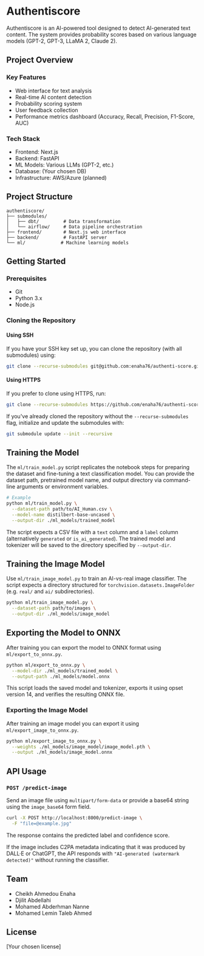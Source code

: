 # Authentiscore

Authentiscore is an AI-powered tool designed to detect AI-generated text content. The system provides probability scores based on various language models (GPT-2, GPT-3, LLaMA 2, Claude 2).

## Project Overview

### Key Features
- Web interface for text analysis
- Real-time AI content detection
- Probability scoring system
- User feedback collection
- Performance metrics dashboard (Accuracy, Recall, Precision, F1-Score, AUC)

### Tech Stack
- Frontend: Next.js
- Backend: FastAPI
- ML Models: Various LLMs (GPT-2, etc.)
- Database: (Your chosen DB)
- Infrastructure: AWS/Azure (planned)

## Project Structure
```
authentiscore/
├── submodules/
│   ├── dbt/         # Data transformation
│   └── airflow/     # Data pipeline orchestration
├── frontend/        # Next.js web interface
├── backend/         # FastAPI server
└── ml/             # Machine learning models
```

## Getting Started

### Prerequisites
- Git
- Python 3.x
- Node.js

### Cloning the Repository

#### Using SSH
If you have your SSH key set up, you can clone the repository (with all submodules) using:

```bash
git clone --recurse-submodules git@github.com:enaha76/authenti-score.git
```

#### Using HTTPS
If you prefer to clone using HTTPS, run:

```bash
git clone --recurse-submodules https://github.com/enaha76/authenti-score.git
```

If you've already cloned the repository without the `--recurse-submodules` flag, initialize and update the submodules with:

```bash
git submodule update --init --recursive
```

## Training the Model

The `ml/train_model.py` script replicates the notebook steps for preparing the
dataset and fine-tuning a text classification model. You can provide the
dataset path, pretrained model name, and output directory via command-line
arguments or environment variables.

```bash
# Example
python ml/train_model.py \
  --dataset-path path/to/AI_Human.csv \
  --model-name distilbert-base-uncased \
  --output-dir ./ml_models/trained_model
```

The script expects a CSV file with a `text` column and a `label` column
(alternatively `generated` or `is_ai_generated`). The trained model and
tokenizer will be saved to the directory specified by `--output-dir`.

## Training the Image Model

Use `ml/train_image_model.py` to train an AI-vs-real image classifier. The script
expects a directory structured for `torchvision.datasets.ImageFolder` (e.g.
`real/` and `ai/` subdirectories).

```bash
python ml/train_image_model.py \
  --dataset-path path/to/images \
  --output-dir ./ml_models/image_model
```

## Exporting the Model to ONNX

After training you can export the model to ONNX format using `ml/export_to_onnx.py`.

```bash
python ml/export_to_onnx.py \
  --model-dir ./ml_models/trained_model \
  --output-path ./ml_models/model.onnx
```

This script loads the saved model and tokenizer, exports it using opset version 14, and verifies the resulting ONNX file.

### Exporting the Image Model

After training an image model you can export it using `ml/export_image_to_onnx.py`.

```bash
python ml/export_image_to_onnx.py \
  --weights ./ml_models/image_model/image_model.pth \
  --output ./ml_models/image_model.onnx
```

## API Usage

### `POST /predict-image`

Send an image file using `multipart/form-data` or provide a base64 string using the `image_base64` form field.

```bash
curl -X POST http://localhost:8000/predict-image \
  -F "file=@example.jpg"
```

The response contains the predicted label and confidence score.

If the image includes C2PA metadata indicating that it was produced by DALL·E
or ChatGPT, the API responds with `"AI-generated (watermark detected)"` without
running the classifier.


## Team
- Cheikh Ahmedou Enaha
- Djilit Abdellahi
- Mohamed Abderhman Nanne
- Mohamed Lemin Taleb Ahmed

## License
[Your chosen license]
